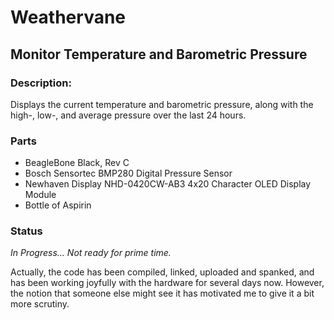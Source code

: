 # Weathervane
## Monitor Temperature and Barometric Pressure

### Description:
Displays the current temperature and barometric pressure, along with the high-, low-, and average pressure over the last 24 hours.

### Parts
* BeagleBone Black, Rev C
* Bosch Sensortec BMP280 Digital Pressure Sensor
* Newhaven Display NHD-0420CW-AB3 4x20 Character OLED Display Module
* Bottle of Aspirin

### Status
*In Progress... Not ready for prime time.*

Actually, the code has been compiled, linked, uploaded and spanked, and has been working joyfully with the hardware for several days now. However, the notion that someone else might see it has motivated me to give it a bit more scrutiny.
